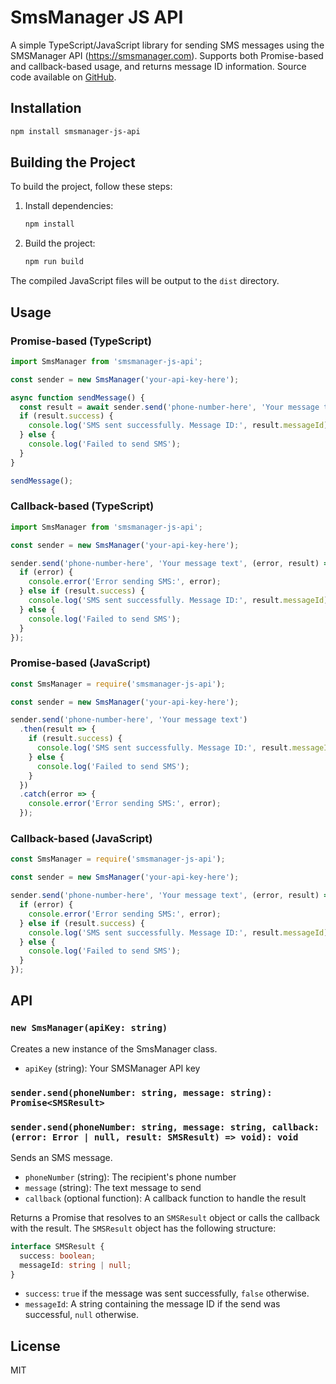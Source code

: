 # SmsManager JS API

A simple TypeScript/JavaScript library for sending SMS messages using the SMSManager API (https://smsmanager.com). Supports both Promise-based and callback-based usage, and returns message ID information. Source code available on [GitHub](https://github.com/smsmanagercz/js-api).

## Installation

```bash
npm install smsmanager-js-api
```

## Building the Project

To build the project, follow these steps:

1. Install dependencies:
   ```bash
   npm install
   ```

2. Build the project:
   ```bash
   npm run build
   ```

The compiled JavaScript files will be output to the `dist` directory.

## Usage

### Promise-based (TypeScript)

```typescript
import SmsManager from 'smsmanager-js-api';

const sender = new SmsManager('your-api-key-here');

async function sendMessage() {
  const result = await sender.send('phone-number-here', 'Your message text');
  if (result.success) {
    console.log('SMS sent successfully. Message ID:', result.messageId);
  } else {
    console.log('Failed to send SMS');
  }
}

sendMessage();
```
### Callback-based (TypeScript)

```typescript
import SmsManager from 'smsmanager-js-api';

const sender = new SmsManager('your-api-key-here');

sender.send('phone-number-here', 'Your message text', (error, result) => {
  if (error) {
    console.error('Error sending SMS:', error);
  } else if (result.success) {
    console.log('SMS sent successfully. Message ID:', result.messageId);
  } else {
    console.log('Failed to send SMS');
  }
});
```

### Promise-based (JavaScript)

```javascript
const SmsManager = require('smsmanager-js-api');

const sender = new SmsManager('your-api-key-here');

sender.send('phone-number-here', 'Your message text')
  .then(result => {
    if (result.success) {
      console.log('SMS sent successfully. Message ID:', result.messageId);
    } else {
      console.log('Failed to send SMS');
    }
  })
  .catch(error => {
    console.error('Error sending SMS:', error);
  });
```

### Callback-based (JavaScript)

```javascript
const SmsManager = require('smsmanager-js-api');

const sender = new SmsManager('your-api-key-here');

sender.send('phone-number-here', 'Your message text', (error, result) => {
  if (error) {
    console.error('Error sending SMS:', error);
  } else if (result.success) {
    console.log('SMS sent successfully. Message ID:', result.messageId);
  } else {
    console.log('Failed to send SMS');
  }
});
```

## API

### `new SmsManager(apiKey: string)`

Creates a new instance of the SmsManager class.

- `apiKey` (string): Your SMSManager API key

### `sender.send(phoneNumber: string, message: string): Promise<SMSResult>`
### `sender.send(phoneNumber: string, message: string, callback: (error: Error | null, result: SMSResult) => void): void`

Sends an SMS message.

- `phoneNumber` (string): The recipient's phone number
- `message` (string): The text message to send
- `callback` (optional function): A callback function to handle the result

Returns a Promise that resolves to an `SMSResult` object or calls the callback with the result. The `SMSResult` object has the following structure:

```typescript
interface SMSResult {
  success: boolean;
  messageId: string | null;
}
```

- `success`: `true` if the message was sent successfully, `false` otherwise.
- `messageId`: A string containing the message ID if the send was successful, `null` otherwise.

## License

MIT